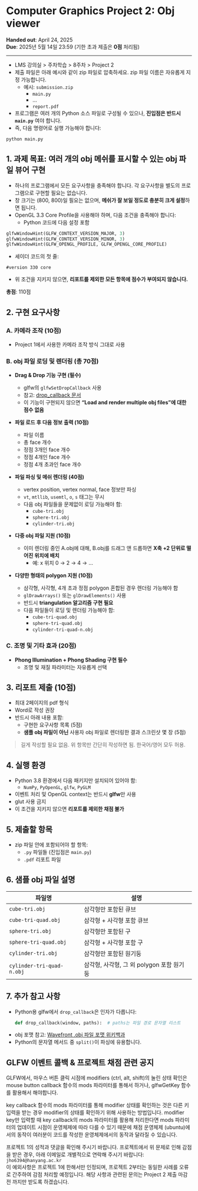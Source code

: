 # Computer Graphics Project 2: Obj viewer

**Handed out**: April 24, 2025  
**Due**: 2025년 5월 14일 23:59 (기한 초과 제출은 **0점** 처리됨)

---

- LMS 강의실 > 주차학습 > 8주차 > Project 2
- 제출 파일은 아래 예시와 같이 zip 파일로 압축하세요. zip 파일 이름은 자유롭게 지정 가능합니다.
  - 예시: `submission.zip`
    - `main.py`
    - ...
    - `report.pdf`
- 프로그램은 여러 개의 Python 소스 파일로 구성될 수 있으나, **진입점은 반드시 `main.py`** 여야 합니다.
- 즉, 다음 명령어로 실행 가능해야 합니다:

```bash
python main.py
```

## 1. 과제 목표: 여러 개의 obj 메쉬를 표시할 수 있는 obj 파일 뷰어 구현

- 하나의 프로그램에서 모든 요구사항을 충족해야 합니다. 각 요구사항을 별도의 프로그램으로 구현할 필요는 없습니다.
- 창 크기는 (800, 800)일 필요는 없으며, **메쉬가 잘 보일 정도로 충분히 크게 설정**하면 됩니다.
- OpenGL 3.3 Core Profile을 사용해야 하며, 다음 조건을 충족해야 합니다:
  - Python 코드에 다음 설정 포함
```python
glfwWindowHint(GLFW_CONTEXT_VERSION_MAJOR, 3)
glfwWindowHint(GLFW_CONTEXT_VERSION_MINOR, 3)
glfwWindowHint(GLFW_OPENGL_PROFILE, GLFW_OPENGL_CORE_PROFILE)
```
  - 셰이더 코드의 첫 줄:
```
#version 330 core
```
  - 위 조건을 지키지 않으면, **리포트를 제외한 모든 항목에 점수가 부여되지 않습니다.**

**총점**: 110점

## 2. 구현 요구사항

### A. 카메라 조작 (10점)
- Project 1에서 사용한 카메라 조작 방식 그대로 사용

### B. obj 파일 로딩 및 렌더링 (총 70점)

- **Drag & Drop 기능 구현 (필수)**
  - glfw의 `glfwSetDropCallback` 사용  
  - 참고: [drop_callback 문서](https://www.glfw.org/docs/latest/input_guide.html#path_drop)
  - 이 기능이 구현되지 않으면 **“Load and render multiple obj files”에 대한 점수 없음**

- **파일 로드 후 다음 정보 출력 (10점)**
  - 파일 이름
  - 총 face 개수
  - 정점 3개인 face 개수
  - 정점 4개인 face 개수
  - 정점 4개 초과인 face 개수

- **파일 파싱 및 메쉬 렌더링 (40점)**
  - vertex position, vertex normal, face 정보만 파싱
  - `vt`, `mtllib`, `usemtl`, `o`, `s` 태그는 무시
  - 다음 obj 파일들을 문제없이 로딩 가능해야 함:
    - `cube-tri.obj`
    - `sphere-tri.obj`
    - `cylinder-tri.obj`

- **다중 obj 파일 지원 (10점)**
  - 이미 렌더링 중인 A.obj에 대해, B.obj를 드래그 앤 드롭하면 **X축 +2 단위로 떨어진 위치에 배치**
    - 예: x 위치 0 → 2 → 4 → ...

- **다양한 형태의 polygon 지원 (10점)**
  - 삼각형, 사각형, 4개 초과 정점 polygon 혼합된 경우 렌더링 가능해야 함
  - `glDrawArrays()` 또는 `glDrawElements()` 사용
  - 반드시 **triangulation 알고리즘 구현 필요**
  - 다음 파일들이 로딩 및 렌더링 가능해야 함:
    - `cube-tri-quad.obj`
    - `sphere-tri-quad.obj`
    - `cylinder-tri-quad-n.obj`

### C. 조명 및 기타 효과 (20점)

- **Phong Illumination + Phong Shading 구현 필수**
  - 조명 및 재질 파라미터는 자유롭게 선택

## 3. 리포트 제출 (10점)

- 최대 2페이지의 pdf 형식
- Word로 작성 권장
- 반드시 아래 내용 포함:
  - 구현한 요구사항 목록 (5점)
  - **샘플 obj 파일이 아닌** 사용자 obj 파일로 렌더링한 결과 스크린샷 몇 장 (5점)

> 길게 작성할 필요 없음. 위 항목만 간단히 작성하면 됨. 한국어/영어 모두 허용.

## 4. 실행 환경

- Python 3.8 환경에서 다음 패키지만 설치되어 있어야 함:
  - `NumPy`, `PyOpenGL`, `glfw`, `PyGLM`
- 이벤트 처리 및 OpenGL context는 반드시 **glfw**만 사용
- glut 사용 금지
- 이 조건을 지키지 않으면 **리포트를 제외한 채점 불가**

## 5. 제출할 항목

- zip 파일 안에 포함되어야 할 항목:
  - `.py` 파일들 (진입점은 `main.py`)
  - `.pdf` 리포트 파일

## 6. 샘플 obj 파일 설명

| 파일명                   | 설명                                       |
|-------------------------|--------------------------------------------|
| `cube-tri.obj`          | 삼각형만 포함된 큐브                       |
| `cube-tri-quad.obj`     | 삼각형 + 사각형 포함 큐브                 |
| `sphere-tri.obj`        | 삼각형만 포함된 구                         |
| `sphere-tri-quad.obj`   | 삼각형 + 사각형 포함 구                   |
| `cylinder-tri.obj`      | 삼각형만 포함된 원기둥                    |
| `cylinder-tri-quad-n.obj` | 삼각형, 사각형, 그 외 polygon 포함 원기둥 |

## 7. 추가 참고 사항

- Python용 glfw에서 `drop_callback`은 인자가 다릅니다:
  ```python
  def drop_callback(window, paths):  # paths는 파일 경로 문자열 리스트
  ```
- obj 포맷 참고: [Wavefront .obj 파일 포맷 위키백과](https://en.wikipedia.org/wiki/Wavefront_.obj_file)
- Python의 문자열 메서드 중 `split()`이 파싱에 유용합니다.

## GLFW 이벤트 콜백 & 프로젝트 채점 관련 공지 

GLFW에서, 마우스 버튼 클릭 시점에 modifiers (ctrl, alt, shift)의 눌린 상태 확인은 mouse button callback 함수의 mods 파라미터를 통해서 하거나, glfwGetKey 함수를 활용해서 해야합니다.

key callback 함수의 mods 파라미터를 통해 modifier 상태를 확인하는 것은 다른 키 입력을 받는 경우 modifier의 상태를 확인하기 위해 사용하는 방법입니다. modifier key만 입력할 때 key callback의 mods 파라미터를 활용해 처리한다면 mods 파라미터의 업데이트 시점이 운영체제에 따라 다를 수 있기 때문에 채점 운영체제 (ubuntu)에서의 동작이 여러분이 코드를 작성한 운영체제에서의 동작과 달라질 수 있습니다.

프로젝트 1의 성적과 댓글을 확인해 주시기 바랍니다. 프로젝트에서 위 문제로 인해 감점을 받은 경우, 아래 이메일로 개별적으로 연락해 주시기 바랍니다: `jho6394@hanyang.ac.kr`  
이 예외사항은 프로젝트 1에 한해서만 인정되며, 프로젝트 2부터는 동일한 사례를 오류로 간주하여 감점 처리할 예정입니다.
해당 사항과 관련된 문의는 Project 2 제출 마감 전 까지만 받도록 하겠습니다.